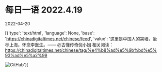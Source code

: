 # 每日一语 2022.4.19

2022-04-20

[{'type': 'text/html', 'language': None, 'base': 'https://chinadigitaltimes.net/chinese/feed', 'value': '这里是中国人的哭墙，坐标上海，怀念李医生。—— @古懂传奇倪小姐   相关阅读：https://chinadigitaltimes.net/chinese/tag/%e4%b8%ad%e5%9b%bd%e5%93%ad%e5%a2%99

![GitHub](https://chinadigitaltimes.net/chinese/files/2022/04/image-1650459010584.png)'}]